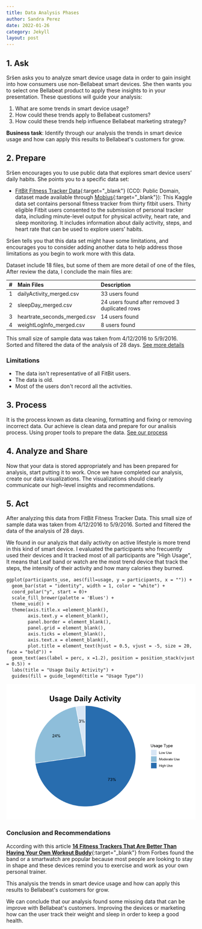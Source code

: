 ```yaml
---
title: Data Analysis Phases
author: Sandra Perez
date: 2022-01-26
category: Jekyll
layout: post
---
```


## 1. Ask
Sršen asks you to analyze smart device usage data in order to gain insight into how consumers use non-Bellabeat smart devices. She then wants you to select one Bellabeat product to apply these insights to in your presentation. These questions will guide your analysis:

1. What are some trends in smart device usage?
2. How could these trends apply to Bellabeat customers?
3. How could these trends help influence Bellabeat marketing strategy?

**Business task**:
Identify through our analysis the trends in smart device usage and how can apply this results to Bellabeat's customers for grow.

## 2. Prepare
Sršen encourages you to use public data that explores smart device users’ daily habits. She points you to a specific data set:
* [FitBit Fitness Tracker Data][1]{:target="_blank"} (CC0: Public Domain, dataset made available through [Mobius][2]{:target="_blank"}): This Kaggle data set contains personal fitness tracker from thirty fitbit users. Thirty eligible Fitbit users consented to the submission of personal tracker data, including minute-level output for physical activity, heart rate, and sleep monitoring. It includes information about daily activity, steps, and heart rate that can be used to explore users’ habits.

Sršen tells you that this data set might have some limitations, and encourages you to consider adding another data to help address those limitations as you begin to work more with this data.

Dataset include 18 files, but some of them are more detail of one of the files, After review the data, I conclude the main files are:

| # | Main Files | Description
| :---  | :--- | :--- |
| 1 | dailyActivity_merged.csv | 33 users found |
| 2 | sleepDay_merged.csv | 24 users found after removed 3 duplicated rows |
| 3 | heartrate_seconds_merged.csv | 14 users found |
| 4 | weightLogInfo_merged.csv | 8 users found |

This small size of sample data was taken from 4/12/2016 to 5/9/2016. Sorted and filtered the data of the analysis of 28 days.
[See more details][3]

### Limitations
* The data isn't representative of all FitBit users.
* The data is old.
* Most of the users don't record all the activities.

## 3. Process
It is the process known as data cleaning, formatting and fixing or removing incorrect data. Our achieve is clean data and prepare for our analisis process. Using proper tools to prepare the data. [See our process][4]


## 4. Analyze and Share
Now that your data is stored appropriately and has been prepared for analysis, start putting it to work. Once we have completed our analysis, create our data visualizations. The visualizations should clearly communicate our high-level insights and recommendations.

## 5. Act
After analyzing this data from FitBit Fitness Tracker Data. This small size of sample data was taken from 4/12/2016 to 5/9/2016. Sorted and filtered the data of the analysis of 28 days.

We found in our analyzis that daily activity on active lifestyle is more trend in this kind of smart device.
I evaluated the participants who frecuently used their devices and It tracked most of all participants are "High Usage", It means that Leaf band or watch are the most trend device that track the steps, the intensity of their activity and how many calories they burned.

```
ggplot(participants_use, aes(fill=usage, y = participants, x = "")) +
  geom_bar(stat = "identity", width = 1, color = "white") +
  coord_polar("y", start = 0)+
  scale_fill_brewer(palette = 'Blues') +
  theme_void() +
  theme(axis.title.x =element_blank(),
        axis.text.y = element_blank(),
        panel.border = element_blank(),
        panel.grid = element_blank(),
        axis.ticks = element_blank(),
        axis.text.x = element_blank(),
        plot.title = element_text(hjust = 0.5, vjust = -5, size = 20, face = "bold")) +
  geom_text(aes(label = perc, x =1.2), position = position_stack(vjust = 0.5)) +
  labs(title = "Usage Daily Activity") +
  guides(fill = guide_legend(title = "Usage Type"))
```
![](/img/posts/bg-graph03.png)<!-- -->

### Conclusion and Recommendations
According with this article [**14 Fitness Trackers That Are Better Than Having Your Own Workout Buddy**][5]{:target="_blank"} from Forbes found the band or a smartwatch are popular because most people are looking to stay in shape and these devices remind you to exercise and work as your own personal trainer.

This analysis the trends in smart device usage and how can apply this results to Bellabeat's customers for grow.

We can conclude that our analysis found some missing data that can be improve with Bellabeat's customers. Improving the devices or marketing how can the user track their weight and sleep in order to keep a good health.

[1]: https://www.kaggle.com/arashnic/fitbit
[2]: https://www.kaggle.com/arashnic
[3]:/jekyll/2022-01-26-more.html
[4]:/jekyll/2022-02-14-process.html
[5]:https://www.forbes.com/sites/forbes-personal-shopper/2021/10/15/best-fitness-trackers/?sh=74dec32f2d32